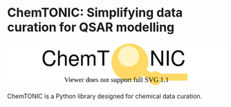 # ChemTONIC: Simplifying data curation for QSAR modelling
![title](https://github.com/mldlproject/chemtonic/blob/main/chemtonic.svg)

ChemTONIC is a Python library designed for chemical data curation.
